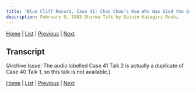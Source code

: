 ```yaml
---
title: "Blue Cliff Record, Case 41: Chao Chou’s Man Who Has Died the Great Death – Talk 2"
description: February 9, 1983 Dharma Talk by Dainin Katagiri Roshi
---
```


[Home](index) \| [List](list#1983) \| 
[Previous](1983-02-09-Blue-Cliff-Record-Case-41-Talk-1) \| 
[Next](1984-03-21-Mindfulness-Talk-1)

## Transcript

(Archive Issue: The audio labelled Case 41 Talk 2 is actually a duplicate of Case 40 Talk 1, so this talk is not available.)

[Home](index) \| [List](list#1983) \| 
[Previous](1983-02-09-Blue-Cliff-Record-Case-41-Talk-1) \| 
[Next](1984-03-21-Mindfulness-Talk-1)